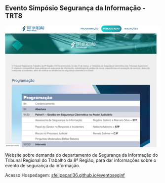 ## Evento Simpósio Segurança da Informação - TRT8

![img](img/screenshots/screenshot1.png)

Website sobre demanda do departamento de Segurança da Informação do Tribunal Regional do Trabalho da 8ª Região, para dar informações sobre o evento de segurança da informação.

Acesso Hospedagem: [sfelipecarl36.github.io/eventoseginf](sfelipecarl36.github.io/eventoseginf/)
